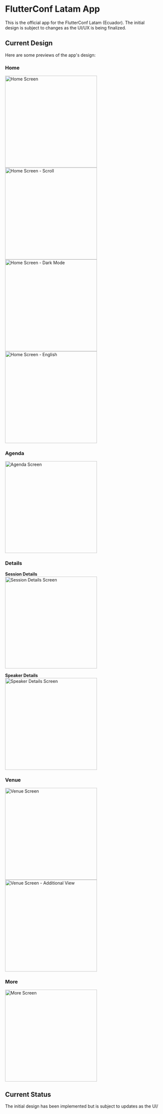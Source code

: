 # FlutterConf Latam App

This is the official app for the FlutterConf Latam (Ecuador). The initial design is subject to changes as the UI/UX is being finalized.

## Current Design
Here are some previews of the app's design:

### Home
<img src="assets/screenshots/home/home.png" alt="Home Screen" width="300"/>  
<img src="assets/screenshots/home/home_1.png" alt="Home Screen - Scroll" width="300"/>  
<img src="assets/screenshots/home/home_dark_mode.png" alt="Home Screen - Dark Mode" width="300"/>  
<img src="assets/screenshots/home/home_english.png" alt="Home Screen - English" width="300"/>

### Agenda
<img src="assets/screenshots/agenda/agenda.png" alt="Agenda Screen" width="300"/>  

### Details
**Session Details**  
<img src="assets/screenshots/details/session_details.png" alt="Session Details Screen" width="300"/>  

**Speaker Details**  
<img src="assets/screenshots/details/speaker_details.png" alt="Speaker Details Screen" width="300"/>  

### Venue
<img src="assets/screenshots/venue/venue.png" alt="Venue Screen" width="300"/>  
<img src="assets/screenshots/venue/venue_1.png" alt="Venue Screen - Additional View" width="300"/>  


### More
<img src="assets/screenshots/more/more.png" alt="More Screen" width="300"/>  

## Current Status
The initial design has been implemented but is subject to updates as the UI/